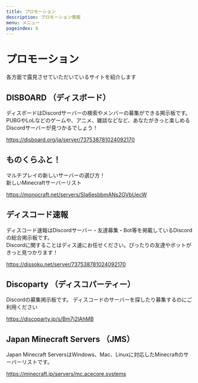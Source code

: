 ```yaml
---
title: プロモーション
description: プロモーション情報
menu: メニュー
pageindex: 6
---
```

# プロモーション

各方面で露見させていただいているサイトを紹介します


## DISBOARD （ディスボード）

ディスボードはDiscordサーバーの検索やメンバーの募集ができる掲示板です。\
PUBGやLoLなどのゲームや、アニメ、雑談などなど、あなたがきっと楽しめるDiscordサーバーが見つかるでしょう！

https://disboard.org/ja/server/737538781024092170


## ものくらふと！

マルチプレイの新しいサーバーの選び方！\
新しいMinecraftサーバーリスト

https://monocraft.net/servers/SIa6esbbmANs2GVbUecW


## ディスコード速報

ディスコード速報はDiscordサーバー・友達募集・Bot等を掲載しているDiscordの総合掲示板です。\
Discordに関することはディス速にお任せください。ぴったりの友達やボットがきっと見つかります！

https://dissoku.net/server/737538781024092170


## Discoparty （ディスコパーティー）

Discordの募集掲示板です。
ディスコードのサーバーを探したり募集するのにご利用ください

https://discoparty.jp/s/Bm7j2lAhMB


## Japan Minecraft Servers （JMS）

Japan Minecraft ServersはWindows、Mac、Linuxに対応したMinecraftのサーバーリストです。

https://minecraft.jp/servers/mc.acecore.systems